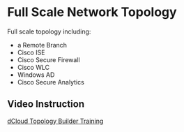 # Full Scale Network Topology

Full scale topology including:

- a Remote Branch
- Cisco ISE
- Cisco Secure Firewall
- Cisco WLC
- Windows AD
- Cisco Secure Analytics

## Video Instruction

[dCloud Topology Builder Training](https://vimeo.com/832323970)
